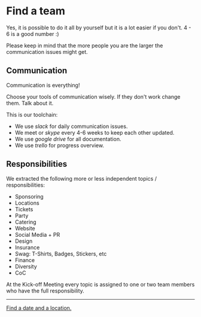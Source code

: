 # Find a team

Yes, it is possible to do it all by yourself but it is a lot easier if you don't. 4 - 6 is a good number :)

Please keep in mind that the more people you are the larger the communication issues might get.

## Communication

Communication is everything!

Choose your tools of communication wisely. If they don't work change them. Talk about it.

This is our toolchain:

- We use *slack* for daily communication issues.
- We meet or *skype* every 4-6 weeks to keep each other updated.
- We use *google drive* for all documentation.
- We use *trello* for progress overview.

## Responsibilities

We extracted the following more or less independent topics / responsibilities:
* Sponsoring
* Locations
* Tickets
* Party
* Catering
* Website
* Social Media + PR
* Design
* Insurance
* Swag: T-Shirts, Badges, Stickers, etc
* Finance
* Diversity
* CoC

At the Kick-off Meeting every topic is assigned to one or two team members who have the full responsibility.

----

[Find a date and a location.](location.md)
